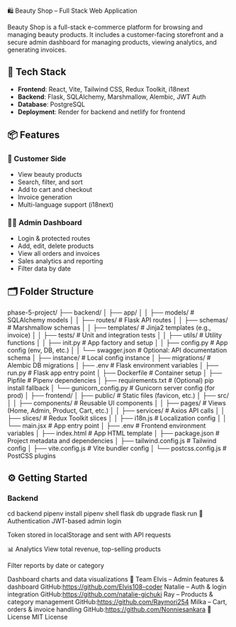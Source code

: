  🛍️ Beauty Shop – Full Stack Web Application

Beauty Shop is a full-stack e-commerce platform for browsing and managing beauty products. It includes a customer-facing storefront and a secure admin dashboard for managing products, viewing analytics, and generating invoices.

## 🚀 Tech Stack

- **Frontend**: React, Vite, Tailwind CSS, Redux Toolkit, i18next
- **Backend**: Flask, SQLAlchemy, Marshmallow, Alembic, JWT Auth
- **Database**: PostgreSQL
- **Deployment**: Render for backend and netlify for frontend

## 📦 Features

### 🧑 Customer Side
- View beauty products
- Search, filter, and sort
- Add to cart and checkout
- Invoice generation
- Multi-language support (i18next)

### 👩‍💼 Admin Dashboard
- Login & protected routes
- Add, edit, delete products
- View all orders and invoices
- Sales analytics and reporting
- Filter data by date


## 🗂️ Folder Structure

phase-5-project/
├── backend/
│ ├── app/
│ │ ├── models/ # SQLAlchemy models
│ │ ├── routes/ # Flask API routes
│ │ ├── schemas/ # Marshmallow schemas
│ │ ├── templates/ # Jinja2 templates (e.g., invoice)
│ │ ├── tests/ # Unit and integration tests
│ │ ├── utils/ # Utility functions
│ │ ├── init.py # App factory and setup
│ │ ├── config.py # App config (env, DB, etc.)
│ │ └── swagger.json # Optional: API documentation schema
│ ├── instance/ # Local config instance
│ ├── migrations/ # Alembic DB migrations
│ ├── .env # Flask environment variables
│ ├── run.py # Flask app entry point
│ ├── Dockerfile # Container setup
│ ├── Pipfile # Pipenv dependencies
│ ├── requirements.txt # (Optional) pip install fallback
│ └── gunicorn_config.py # Gunicorn server config (for prod)
│
├── frontend/
│ ├── public/ # Static files (favicon, etc.)
│ ├── src/
│ │ ├── components/ # Reusable UI components
│ │ ├── pages/ # Views (Home, Admin, Product, Cart, etc.)
│ │ ├── services/ # Axios API calls
│ │ ├── slices/ # Redux Toolkit slices
│ │ ├── i18n.js # Localization config
│ │ └── main.jsx # App entry point
│ ├── .env # Frontend environment variables
│ ├── index.html # App HTML template
│ ├── package.json # Project metadata and dependencies
│ ├── tailwind.config.js # Tailwind config
│ ├── vite.config.js # Vite bundler config
│ └── postcss.config.js # PostCSS plugins

## ⚙️ Getting Started

### Backend
cd backend
pipenv install
pipenv shell
flask db upgrade
flask run
🔐 Authentication
JWT-based admin login

Token stored in localStorage and sent with API requests

📊 Analytics
View total revenue, top-selling products

Filter reports by date or category

Dashboard charts and data visualizations
👥 Team
Elvis – Admin features & dashboard
  	GitHub:https://github.com/Elvis108-coder
Natalie – Auth & login integration
    GitHub:https://github.com/natalie-gichuki 
Ray – Products & category management
    GitHub:https://github.com/Raymori254 
Milka – Cart, orders & invoice handling
    GitHub:https://github.com/Nonniesankara
📜 License
MIT License

